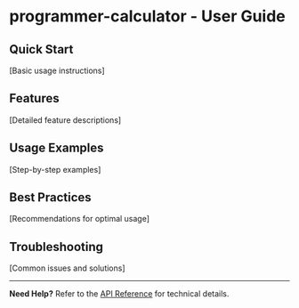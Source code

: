 # programmer-calculator - User Guide

## Quick Start

[Basic usage instructions]

## Features

[Detailed feature descriptions]

## Usage Examples

[Step-by-step examples]

## Best Practices

[Recommendations for optimal usage]

## Troubleshooting

[Common issues and solutions]

---

**Need Help?** Refer to the [API Reference](./api-reference.md) for technical details.
